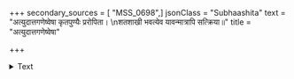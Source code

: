 +++
secondary_sources = [ "MSS_0698",]
jsonClass = "Subhaashita"
text = "अत्युदात्तगणेष्वेषा कृतपुण्यैः प्ररोपिता।  \nशतशाखी भवत्येव यावन्मात्रापि सत्क्रिया॥"
title = "अत्युदात्तगणेष्वेषा"

+++

<details><summary>Text</summary>

अत्युदात्तगणेष्वेषा कृतपुण्यैः प्ररोपिता।  
शतशाखी भवत्येव यावन्मात्रापि सत्क्रिया॥
</details>
